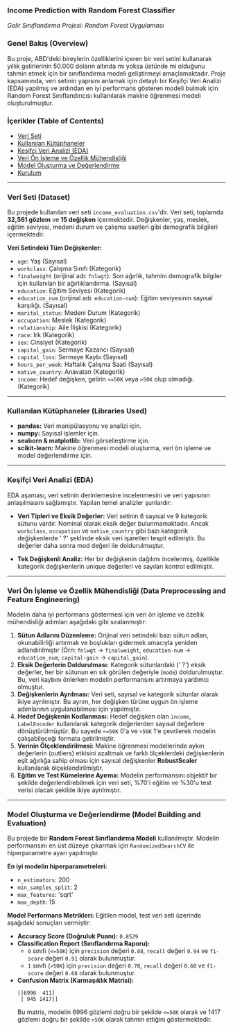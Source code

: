 ### Income Prediction with Random Forest Classifier
*Gelir Sınıflandırma Projesi: Random Forest Uygulaması*

### Genel Bakış (Overview)
Bu proje, ABD'deki bireylerin özelliklerini içeren bir veri setini kullanarak yıllık gelirlerinin 50.000 doların altında mı yoksa üstünde mi olduğunu tahmin etmek için bir sınıflandırma modeli geliştirmeyi amaçlamaktadır. Proje kapsamında, veri setinin yapısını anlamak için detaylı bir Keşifçi Veri Analizi (EDA) yapılmış ve ardından en iyi performans gösteren modeli bulmak için Random Forest Sınıflandırıcısı kullanılarak makine öğrenmesi modeli oluşturulmuştur.

### İçerikler (Table of Contents)
* [Veri Seti](#veri-seti)
* [Kullanılan Kütüphaneler](#kullanılan-kütüphaneler)
* [Keşifçi Veri Analizi (EDA)](#keşifçi-veri-analizi-eda)
* [Veri Ön İşleme ve Özellik Mühendisliği](#veri-ön-i̇şleme-ve-özellik-mühendisliği)
* [Model Oluşturma ve Değerlendirme](#model-oluşturma-ve-değerlendirme)
* [Kurulum](#kurulum)

---

### Veri Seti (Dataset)
Bu projede kullanılan veri seti `income_evaluation.csv`'dir. Veri seti, toplamda **32,561 gözlem** ve **15 değişken** içermektedir. Değişkenler, yaş, meslek, eğitim seviyesi, medeni durum ve çalışma saatleri gibi demografik bilgileri içermektedir.

**Veri Setindeki Tüm Değişkenler:**
* `age`: Yaş (Sayısal)
* `workclass`: Çalışma Sınıfı (Kategorik)
* `finalweight` (orijinal adı: `fnlwgt`): Son ağırlık, tahmini demografik bilgiler için kullanılan bir ağırlıklandırma. (Sayısal)
* `education`: Eğitim Seviyesi (Kategorik)
* `education_num` (orijinal adı: `education-num`): Eğitim seviyesinin sayısal karşılığı. (Sayısal)
* `marital_status`: Medeni Durum (Kategorik)
* `occupation`: Meslek (Kategorik)
* `relationship`: Aile İlişkisi (Kategorik)
* `race`: Irk (Kategorik)
* `sex`: Cinsiyet (Kategorik)
* `capital_gain`: Sermaye Kazancı (Sayısal)
* `capital_loss`: Sermaye Kaybı (Sayısal)
* `hours_per_week`: Haftalık Çalışma Saati (Sayısal)
* `native_country`: Anavatan (Kategorik)
* `income`: Hedef değişken, gelirin `<=50K` veya `>50K` olup olmadığı. (Kategorik)

---

### Kullanılan Kütüphaneler (Libraries Used)
* **pandas:** Veri manipülasyonu ve analizi için.
* **numpy:** Sayısal işlemler için.
* **seaborn & matplotlib:** Veri görselleştirme için.
* **scikit-learn:** Makine öğrenmesi modeli oluşturma, veri ön işleme ve model değerlendirme için.

---

### Keşifçi Veri Analizi (EDA)
EDA aşaması, veri setinin derinlemesine incelenmesini ve veri yapısının anlaşılmasını sağlamıştır. Yapılan temel analizler şunlardır:

* **Veri Tipleri ve Eksik Değerler:** Veri setinin 6 sayısal ve 9 kategorik sütunu vardır. Nominal olarak eksik değer bulunmamaktadır. Ancak `workclass`, `occupation` ve `native_country` gibi bazı kategorik değişkenlerde ' ?' şeklinde eksik veri işaretleri tespit edilmiştir. Bu değerler daha sonra mod değeri ile doldurulmuştur.

* **Tek Değişkenli Analiz:** Her bir değişkenin dağılımı incelenmiş, özellikle kategorik değişkenlerin unique değerleri ve sayıları kontrol edilmiştir.

---

### Veri Ön İşleme ve Özellik Mühendisliği (Data Preprocessing and Feature Engineering)
Modelin daha iyi performans göstermesi için veri ön işleme ve özellik mühendisliği adımları aşağıdaki gibi sıralanmıştır:

1.  **Sütun Adlarını Düzenleme:** Orijinal veri setindeki bazı sütun adları, okunabilirliği artırmak ve boşlukları gidermek amacıyla yeniden adlandırılmıştır (Örn: `fnlwgt` -> `finalweight`, `education-num` -> `education_num`, `capital-gain` -> `capital_gain`).
2.  **Eksik Değerlerin Doldurulması:** Kategorik sütunlardaki (' ?') eksik değerler, her bir sütunun en sık görülen değeriyle (`mode`) doldurulmuştur. Bu, veri kaybını önlerken modelin performansını artırmaya yardımcı olmuştur.
3.  **Değişkenlerin Ayrılması:** Veri seti, sayısal ve kategorik sütunlar olarak ikiye ayrılmıştır. Bu ayrım, her değişken türüne uygun ön işleme adımlarının uygulanabilmesi için yapılmıştır.
4.  **Hedef Değişkenin Kodlanması:** Hedef değişken olan `income`, `LabelEncoder` kullanılarak kategorik değerlerden sayısal değerlere dönüştürülmüştür. Bu sayede `<=50K` 0'a ve `>50K` 1'e çevrilerek modelin çalışabileceği formata getirilmiştir.
5.  **Verinin Ölçeklendirilmesi:** Makine öğrenmesi modellerinde aykırı değerlerin (outliers) etkisini azaltmak ve farklı ölçeklerdeki değişkenlerin eşit ağırlığa sahip olması için sayısal değişkenler **RobustScaler** kullanılarak ölçeklendirilmiştir.
6.  **Eğitim ve Test Kümelerine Ayırma:** Modelin performansını objektif bir şekilde değerlendirebilmek için veri seti, %70'i eğitim ve %30'u test verisi olacak şekilde ikiye ayrılmıştır.

---

### Model Oluşturma ve Değerlendirme (Model Building and Evaluation)
Bu projede bir **Random Forest Sınıflandırma Modeli** kullanılmıştır. Modelin performansını en üst düzeye çıkarmak için `RandomizedSearchCV` ile hiperparametre ayarı yapılmıştır.

**En iyi modelin hiperparametreleri:**
* `n_estimators`: 200
* `min_samples_split`: 2
* `max_features`: 'sqrt'
* `max_depth`: 15

**Model Performans Metrikleri:**
Eğitilen model, test veri seti üzerinde aşağıdaki sonuçları vermiştir:
* **Accuracy Score (Doğruluk Puanı):** `0.8529`
* **Classification Report (Sınıflandırma Raporu):**
    * `0` sınıfı (`<=50K`) için `precision` değeri `0.88`, `recall` değeri `0.94` ve `f1-score` değeri `0.91` olarak bulunmuştur.
    * `1` sınıfı (`>50K`) için `precision` değeri `0.78`, `recall` değeri `0.60` ve `f1-score` değeri `0.68` olarak bulunmuştur.
* **Confusion Matrix (Karmaşıklık Matrisi):**
    ```
    [[6996  411]
     [ 945 1417]]
    ```
    Bu matris, modelin 6996 gözlemi doğru bir şekilde `<=50K` olarak ve 1417 gözlemi doğru bir şekilde `>50K` olarak tahmin ettiğini göstermektedir.

